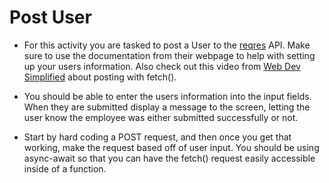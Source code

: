 # Post User

* For this activity you are tasked to post a User to the [reqres](https://reqres.in/) API. Make sure to use the documentation from their webpage to help with setting up your users information. Also check out this video from [Web Dev Simplified](https://youtu.be/cuEtnrL9-H0?t=263) about posting with fetch().

* You should be able to enter the users information into the input fields. When they are submitted display a message to the screen, letting the user know the employee was either submitted successfully or not.

* Start by hard coding a POST request, and then once you get that working, make the request based off of user input. You should be using async-await so that you can have the fetch() request easily accessible inside of a function.
